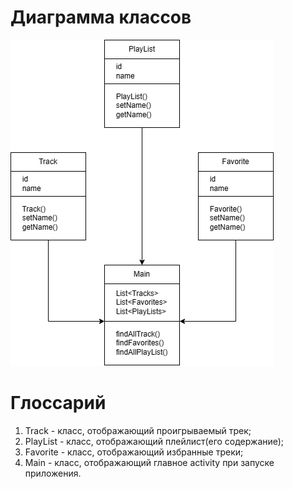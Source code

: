 # Диаграмма классов 

![class](Images/class.drawio.png)

# Глоссарий

1. Track - класс, отображающий проигрываемый трек;
2. PlayList - класс, отображающий плейлист(его содержание);
3. Favorite - класс, отображающий избранные треки;
4. Main - класс, отображающий главное activity при запуске приложения.